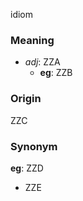idiom
### Meaning
+ _adj_: ZZA
    + __eg__: ZZB

### Origin

ZZC

### Synonym

__eg__: ZZD

+ ZZE


